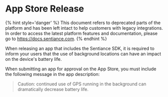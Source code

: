 # App Store Release

{% hint style='danger' %} This document refers to deprecated parts of the platform and has been left intact to help customers with legacy integrations. In order to access the latest platform features and documentation, please go to https://docs.sentiance.com. {% endhint %}

When releasing an app that includes the Sentiance SDK, it is required to inform your users that the use of background locations can have an impact on the device's battery life.

When submitting an app for approval on the App Store, you must include the following message in the app description:

> Caution: continued use of GPS running in the background can dramatically decrease battery life.

